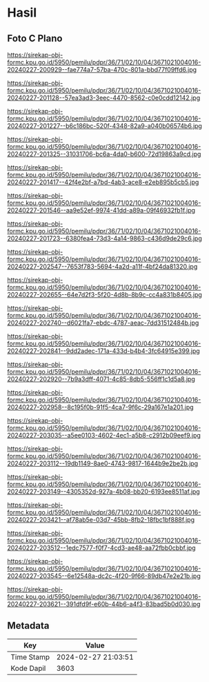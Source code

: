 # Hasil

## Foto C Plano

https://sirekap-obj-formc.kpu.go.id/5950/pemilu/pdpr/36/71/02/10/04/3671021004016-20240227-200929--fae774a7-57ba-470c-801a-bbd77f09ffd6.jpg

https://sirekap-obj-formc.kpu.go.id/5950/pemilu/pdpr/36/71/02/10/04/3671021004016-20240227-201128--57ea3ad3-3eec-4470-8562-c0e0cdd12142.jpg

https://sirekap-obj-formc.kpu.go.id/5950/pemilu/pdpr/36/71/02/10/04/3671021004016-20240227-201227--b6c186bc-520f-4348-82a9-a040b06574b6.jpg

https://sirekap-obj-formc.kpu.go.id/5950/pemilu/pdpr/36/71/02/10/04/3671021004016-20240227-201325--31031706-bc6a-4da0-b600-72d19863a9cd.jpg

https://sirekap-obj-formc.kpu.go.id/5950/pemilu/pdpr/36/71/02/10/04/3671021004016-20240227-201417--42f4e2bf-a7bd-4ab3-ace8-e2eb895b5cb5.jpg

https://sirekap-obj-formc.kpu.go.id/5950/pemilu/pdpr/36/71/02/10/04/3671021004016-20240227-201546--aa9e52ef-9974-41dd-a89a-09f46932fb1f.jpg

https://sirekap-obj-formc.kpu.go.id/5950/pemilu/pdpr/36/71/02/10/04/3671021004016-20240227-201723--6380fea4-73d3-4a14-9863-c436d9de29c6.jpg

https://sirekap-obj-formc.kpu.go.id/5950/pemilu/pdpr/36/71/02/10/04/3671021004016-20240227-202547--7653f783-5694-4a2d-a11f-4bf24da81320.jpg

https://sirekap-obj-formc.kpu.go.id/5950/pemilu/pdpr/36/71/02/10/04/3671021004016-20240227-202655--64e7d2f3-5f20-4d8b-8b9c-cc4a831b8405.jpg

https://sirekap-obj-formc.kpu.go.id/5950/pemilu/pdpr/36/71/02/10/04/3671021004016-20240227-202740--d6021fa7-ebdc-4787-aeac-7dd31512484b.jpg

https://sirekap-obj-formc.kpu.go.id/5950/pemilu/pdpr/36/71/02/10/04/3671021004016-20240227-202841--9dd2adec-171a-433d-b4b4-3fc64915e399.jpg

https://sirekap-obj-formc.kpu.go.id/5950/pemilu/pdpr/36/71/02/10/04/3671021004016-20240227-202920--7b9a3dff-4071-4c85-8db5-556ff1c1d5a8.jpg

https://sirekap-obj-formc.kpu.go.id/5950/pemilu/pdpr/36/71/02/10/04/3671021004016-20240227-202958--8c195f0b-91f5-4ca7-9f6c-29a167e1a201.jpg

https://sirekap-obj-formc.kpu.go.id/5950/pemilu/pdpr/36/71/02/10/04/3671021004016-20240227-203035--a5ee0103-4602-4ec1-a5b8-c2912b09eef9.jpg

https://sirekap-obj-formc.kpu.go.id/5950/pemilu/pdpr/36/71/02/10/04/3671021004016-20240227-203112--19db1149-8ae0-4743-9817-1644b9e2be2b.jpg

https://sirekap-obj-formc.kpu.go.id/5950/pemilu/pdpr/36/71/02/10/04/3671021004016-20240227-203149--4305352d-927a-4b08-bb20-6193ee8511af.jpg

https://sirekap-obj-formc.kpu.go.id/5950/pemilu/pdpr/36/71/02/10/04/3671021004016-20240227-203421--af78ab5e-03d7-45bb-8fb2-18fbc1bf888f.jpg

https://sirekap-obj-formc.kpu.go.id/5950/pemilu/pdpr/36/71/02/10/04/3671021004016-20240227-203512--1edc7577-f0f7-4cd3-ae48-aa72fbb0cbbf.jpg

https://sirekap-obj-formc.kpu.go.id/5950/pemilu/pdpr/36/71/02/10/04/3671021004016-20240227-203545--6e12548a-dc2c-4f20-9f66-89db47e2e21b.jpg

https://sirekap-obj-formc.kpu.go.id/5950/pemilu/pdpr/36/71/02/10/04/3671021004016-20240227-203621--391dfd9f-e60b-44b6-a4f3-83bad5b0d030.jpg


## Metadata

| Key        | Value               |
| ---------- | ------------------- |
| Time Stamp | 2024-02-27 21:03:51 |
| Kode Dapil | 3603                |



